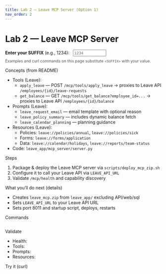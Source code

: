 ```yaml
---
title: Lab 2 — Leave MCP Server (Option 1)
nav_order: 2
---
```


# Lab 2 — Leave MCP Server

<div class="suffix-picker">
  <label for="suffix-input"><strong>Enter your SUFFIX</strong> (e.g., 1234): </label>
  <input id="suffix-input" type="text" placeholder="1234" style="width: 8em; margin-left: 0.5rem;" />
  <p style="margin-top: 0.5rem; font-size: 0.9em; color: #555;">Examples and curl commands on this page substitute <code>&lt;SUFFIX&gt;</code> with your value.</p>
</div>

<script src="./assets/suffix.js"></script>

Concepts (from README)
- Tools (Leave):
  - `apply_leave` — POST `/mcp/tools/apply_leave` → proxies to Leave API `/employees/{id}/leave-requests`
  - `get_balance` — GET `/mcp/tools/get_balance?employee_id=...` → proxies to Leave API `/employees/{id}/balance`
- Prompts (Leave):
  - `leave_request_email` — email template with optional reason
  - `leave_policy_summary` — includes dynamic balance fetch
  - `leave_calendar_planning` — planning guidance
- Resources (Leave):
  - Policies: `leave://policies/annual`, `leave://policies/sick`
  - Forms: `leave://forms/application`
  - Data: `leave://calendar/holidays`, `leave://reports/team-status`
- Code: `leave_app/mcp_server/server.py`

Steps
1) Package & deploy the Leave MCP server via `scripts/deploy_mcp_zip.sh`
2) Configure it to call your Leave API via `LEAVE_API_URL`
3) Validate `/mcp/health` and capability discovery

What you’ll do next (details)
- Creates `leave_mcp.zip` from `leave_app/` excluding API/web/sql
- Sets `LEAVE_API_URL` to your Leave API URL
- Sets port 8011 and startup script, deploys, restarts

Commands

<pre><code class="language-bash" data-template="# Leave MCP only
SUFFIX=&lt;SUFFIX&gt; ONLY_LEAVE=1 ./scripts/deploy_mcp_zip.sh
"></code></pre>

Validate
- Health: <span data-suffix-bind data-template="https://mcp-leave-mcp-<SUFFIX>.azurewebsites.net/mcp/health"></span>
- Tools: <span data-suffix-bind data-template="https://mcp-leave-mcp-<SUFFIX>.azurewebsites.net/mcp/tools/list"></span>
- Prompts: <span data-suffix-bind data-template="https://mcp-leave-mcp-<SUFFIX>.azurewebsites.net/mcp/prompts/list"></span>
- Resources: <span data-suffix-bind data-template="https://mcp-leave-mcp-<SUFFIX>.azurewebsites.net/mcp/resources/list"></span>

Try it (curl)

<pre><code class="language-bash" data-template="curl -s https://mcp-leave-mcp-<SUFFIX>.azurewebsites.net/mcp/tools/list | jq .
curl -s https://mcp-leave-mcp-<SUFFIX>.azurewebsites.net/mcp/prompts/list | jq .
curl -s https://mcp-leave-mcp-<SUFFIX>.azurewebsites.net/mcp/resources/list | jq .
curl -s -X POST https://mcp-leave-mcp-<SUFFIX>.azurewebsites.net/mcp/tools/apply_leave \
  -H 'Content-Type: application/json' \
  -d '{"employee_id":1,"start_date":"2025-09-10","end_date":"2025-09-12","leave_type":"annual"}' | jq .
"></code></pre>
